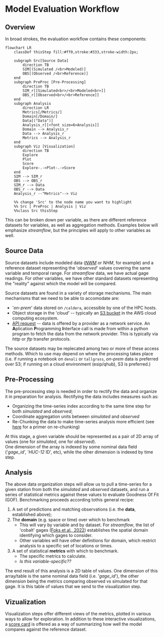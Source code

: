 # Model Evaluation Workflow

## Overview

In broad strokes, the evaluation workflow contains these components:

```mermaid
flowchart LR
    classDef thisStep fill:#ff0,stroke:#333,stroke-width:2px;

    subgraph Src[Source Data]
        direction TB
        SIM[(Simulated /<br>Modeled)]
        OBS[(Observed /<br>Reference)]
    end
    subgraph PreProc [Pre-Processing]
        direction TB
        SIM_r[[Simulated<br>/<br>Modeled<br>]]
        OBS_r[[Observed<br>/<br>Reference]]
    end
    subgraph Analysis
        direction LR
        Metrics[/Metrics/]
        Domain[/Domain/]
        Data[("Data")]
        Analysis_r[[<font size=6>Analysis]] 
        Domain --> Analysis_r
        Data --> Analysis_r
        Metrics --> Analysis_r
    end
    subgraph Viz [Visualization]
        direction TB
        Explore
        Plot
        Score
        Explore-.->Plot-.->Score
    end
    SIM --> SIM_r
    OBS --> OBS_r
    SIM_r --> Data
    OBS_r --> Data
    Analysis_r --"Metrics"--> Viz
    
    %% change 'Src' to the node name you want to highlight
    %% Src | PreProc | Analysis | Viz
    %%class Src thisStep
```
This can be broken down per variable, as there are different reference datasets for variables, as well as aggregation methods.  Examples below will emphasize _streamflow_, but the principles will apply to other variables as well. 

## Source Data
Source datasets include modeled data (_[NWM](https://registry.opendata.aws/nwm-archive/)_ 
or _NHM_, for example) and a reference dataset 
representing the '_observed_' values covering the same variable and temporal range. For
_streamflow_ data, we have actual gage readings.  For other variables, we have other standard
datasets representing the "reality" against which the model will be compared. 

Source datasets are found in a variety of storage mechanisms.  The main mechanisms that we 
need to be able to accomodate are: 
* '_on-prem_' data stored on `/caldera`, accessible by one of the HPC hosts. 
* Object storage in the '_cloud_' -- typically an [S3 bucket](/dev/null) in the AWS cloud computing ecosystem. 
* [API request](/dev/null) -- data is offered by a provider as a network service.  An **A**plication **P**rogramming **I**nterface call is made from within a python
program to fetch the data from the network provider. This is typically via 
_http_ or _ftp_ transfer protocols. 

The source datasets may be replecated among two or more of these access methods.  Which to
use may depend on where the processing takes place (i.e. if running a notebook on `denali` or 
`tallgrass`, _on-prem_ data is preferred over S3;  if running on a cloud environment (esip/qhub), 
S3 is preferred.)

## Pre-Processing
The pre-processing step is needed in order to rectify the data and organize it in preparation
for analysis.  Rectifying the data includes measures such as: 
* Organizing the time-series index according to the same time step for both _simulated_ and _observed_;
* Coordinate aggregation units between _simulated_ and _observed_
* Re-Chunking the data to make time-series analysis more efficient (see [here](/dev/null) for a primer on re-chunking)

At this stage, a given variable should be represented as a pair of 2D array of values (one
for _simulated_, one for _observed_).  
One dimension of the array is indexed by some nominal data field ('_gage_id_', '_HUC-12_ ID', 
etc), while the other dimension is indexed by time step.

## Analysis
The above data organization steps will allow us to pull a time-series for a given station
from both the _simulated_ and _observed_ datasets, and run a series of statistical metrics
against these values to evaluate Goodness Of Fit (GOF).  Benchmarking proceeds
according tothis general recipe: 

1) A set of predictions and matching observations (i.e. the **data**, established above); 
2) The **domain** (e.g. space or time) over which to benchmark
   * This will vary by variable and by dataset.  For _streamflow_, the list 
     of 'cobalt' gages ([Foks et al., 2022](https://doi.org/10.5066/P972P42Z))
     establishes the spatial domain identifying which gages to consider. 
   * Other variables will have other definitions for domain, which restrict
     analysis to a specific set of locations or times.
3) A set of statistical **metrics** with which to benchmark. 
   * The specific metrics to calculate.
   * _Is this variable-specific??_

The end result of this analysis is a 2D table of values.  One dimension of
this array/table is the same nominal data field (i.e. '_gage_id_'), the other
dimension being the metrics comparing observed vs simulated for that gage. 
It is this table of values that we send to the visualization step. 

## Vizualization
Visualization steps offer different views of the metrics, plotted in various
ways to allow for exploration.  In addition to these interactive visualizations,
a [score card](/dev/null) is offered as a way of summarizing how well the
model compares against the reference dataset. 
